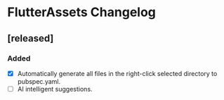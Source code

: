 <!-- Keep a Changelog guide -> https://keepachangelog.com -->

# FlutterAssets Changelog

## [released]

### Added
- [x] Automatically generate all files in the right-click selected directory to pubspec.yaml.
- [ ] AI intelligent suggestions.
